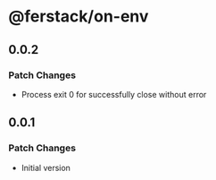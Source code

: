# @ferstack/on-env

## 0.0.2

### Patch Changes

- Process exit 0 for successfully close without error

## 0.0.1

### Patch Changes

- Initial version
